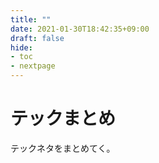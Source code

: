```yaml
---
title: ""
date: 2021-01-30T18:42:35+09:00
draft: false
hide:
- toc
- nextpage
---
```


# テックまとめ

テックネタをまとめてく。